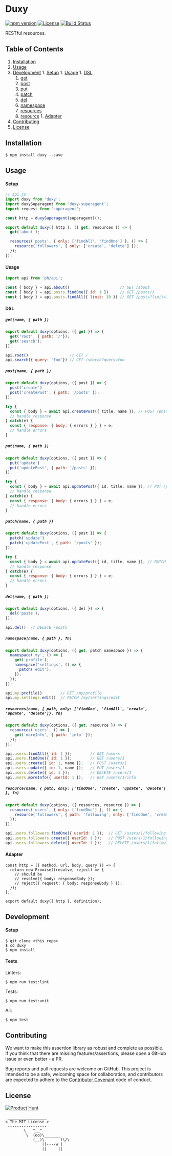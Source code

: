 # Duxy

[![npm version](https://img.shields.io/npm/v/duxy.svg)](https://www.npmjs.com/package/duxy) [![License](https://img.shields.io/npm/l/duxy.svg)](https://www.npmjs.com/package/duxy) [![Build Status](https://travis-ci.org/producthunt/duxy.svg)](https://travis-ci.org/producthunt/duxy)

RESTful resources.

## Table of Contents

  1. [Installation](#installation)
  1. [Usage](#usage)
  1. [Development](#development)
    1. [Setup](#setup)
    1. [Usage](#usage-1)
    1. [DSL](#dsl)
      1. [get](#getname--path-)
      1. [post](#postname--path-)
      1. [put](putname--path-)
      1. [patch](#patchname--path-)
      1. [del](#delname--path-)
      1. [namespace](#namespacename--path--fn)
      1. [resources](#resourcesname--path-only-findone-findall-create-update-delete-fn)
      1. [resource](#resourcename--path-only-findone-create-update-delete--fn)
    1. [Adapter](#adapter)
  1. [Contributing](#contributing)
  1. [License](#license)

## Installation

```
$ npm install duxy --save
```

## Usage

#### Setup

```js
// api.js
import duxy from 'duxy';
import duxySuperagent from 'duxy-superagent';
import request from 'superagent';

const http = duxySuperagent(superagent)();

export default duxy({ http }, ({ get, resources }) => {
  get('about');

  resources('posts', { only: ['findAll', 'findOne'] }, () => {
    resource('followers', { only: ['create', 'delete'] });
  });
});
```

#### Usage

```js
import api from 'ph/api';

const { body } = api.about()                      // GET /about
const { body } = api.posts.findOne({ id: 1 })     // GET /posts/1
const { body } = api.posts.findAll({ limit: 10 }) // GET /posts?limit=10
```
#### DSL

##### `get(name, { path })`

```js
export default duxy(options, ({ get }) => {
  get('root', { path: '/'});
  get('search');
});
```

```js
api.root()                  // GET /
api.search({ query: 'foo'}) // GET /search?query=foo
```

##### `post(name, { path })`

```js
export default duxy(options, ({ post }) => {
  post('create')
  post('createPost', { path: '/posts' });
});
```

```js
try {
  const { body } = await api.createPost({ title, name }); // POST /posts
  // handle response
} catch(e) {
  const { response: { body: { errors } } } = e;
  // handle errors
}
```

##### `put(name, { path })`

```js
export default duxy(options, ({ post }) => {
  put('update')
  put('updatePost', { path: '/posts' });
});
```

```js
try {
  const { body } = await api.updatePost({ id, title, name }); // PUT /posts
  // handle response
} catch(e) {
  const { response: { body: { errors } } } = e;
  // handle errors
}
```

##### `patch(name, { path })`

```js
export default duxy(options, ({ post }) => {
  patch('update')
  patch('updatePost', { path: '/posts' });
});
```

```js
try {
  const { body } = await api.updatePost({ id, title, name }); // PATCH /posts
  // handle response
} catch(e) {
  const { response: { body: { errors } } } = e;
  // handle errors
}
```

##### `del(name, { path })`

```js
export default duxy(options, ({ del }) => {
  del('posts');
});
```

```js
api.del()  // DELETE /posts
```

##### `namespace(name, { path }, fn)`

```js
export default duxy(options, ({ get, patch namespace }) => {
  namespace('my', () => {
    get('profile');
    namespace('settings', () => {
      patch('edit');
    });
  });
});
```

```js
api.my.profile()        // GET /my/profile
api.my.settings.edit()  // PATCH /my/settings/edit
```

##### `resources(name, { path, only: ['findOne', 'findAll', 'create', 'update', 'delete']}, fn)`

```js
export default duxy(options, ({ get, resource }) => {
  resources('users', () => {
    get('moreInfo', { path: 'info' });
  });
});
```

```js
api.users.findAll({ id: 1 });        // GET /users
api.users.findOne({ id: 1 });        // GET /users/1
api.users.create({ id: 1, name });   // POST /users/1
api.users.update({ id: 1, name });   // PUT /users/1
api.users.delete({ id: 1 });         // DELETE /users/1
api.users.moreInfo({ userId: 1 });   // GET /users/1/info
```

##### `resource(name, { path, only: ['findOne', 'create', 'update', 'delete'] }, fn)`

```js
export default duxy(options, ({ resources, resource }) => {
  resources('users', { only: ['findOne'] }, () => {
    resource('followers', { path: 'following', only: ['findOne', 'create', 'delete'] });
  });
});
```

```js
api.users.followers.findOne({ userId: 1 });  // GET /users/1/following
api.users.followers.create({ userId: 1 });   // POST /users/1/following
api.users.followers.delete({ userId: 1 });   // DELETE /users/1/following
```

#### Adapter

```
const http = ({ method, url, body, query }) => {
  return new Promise((resolve, reject) => {
    // should be
    // resolve({ body: responseBody });
    // reject({ request: { body: responseBody } });
  });
};

export default duxy({ http }, definition);
```

## Development

#### Setup

```shell
$ git clone <this repo>
$ cd duxy
$ npm install
```

#### Tests

Linters:

```shell
$ npm run test:lint
```

Tests:

```shell
$ npm run test:unit
```

All:

```shell
$ npm test
```

## Contributing

We want to make this assertion library as robust and complete as possible. If
you think that there are missing features/assertions, please open a GitHub issue or even
better - a PR.

Bug reports and pull requests are welcome on GitHub. This project is intended to be a
safe, welcoming space for collaboration, and contributors are expected to adhere
to the [Contributor Covenant](http://contributor-covenant.org/) code of conduct.

## License

[![Product Hunt](http://i.imgur.com/dtAr7wC.png)](https://www.producthunt.com)

```
 _________________
< The MIT License >
 -----------------
        \   ^__^
         \  (oo)\_______
            (__)\       )\/\
                ||----w |
                ||     ||
```
